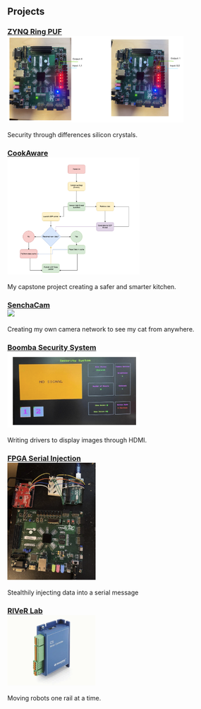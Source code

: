 ## Projects

### [ZYNQ Ring PUF <br> <img src="./puf/result.png" width="400"/>](./puf/puf.md)
Security through differences silicon crystals.


### [CookAware <br> <img src="./img/cook_sensor_states.png" width="300"/>](cook.md) 
My capstone project creating a safer and smarter kitchen.

### [SenchaCam <br> <img src="./img/ESP32_node.png" width="200" />](sencha.md)
Creating my own camera network to see my cat from anywhere.

### [Boomba Security System <br> <img src="./img/display_example.png" width="300"/>](bomba.md)
Writing drivers to display images through HDMI.

### [FPGA Serial Injection <br> <img src="./img/FPGA_Injection.png" width="200"/>](fpgainjection.md)
Stealthily injecting data into a serial message


### [RIVeR Lab <br> <img src="./img/nano_tech.png" width="200"/>](river.md)
Moving robots one rail at a time. 
